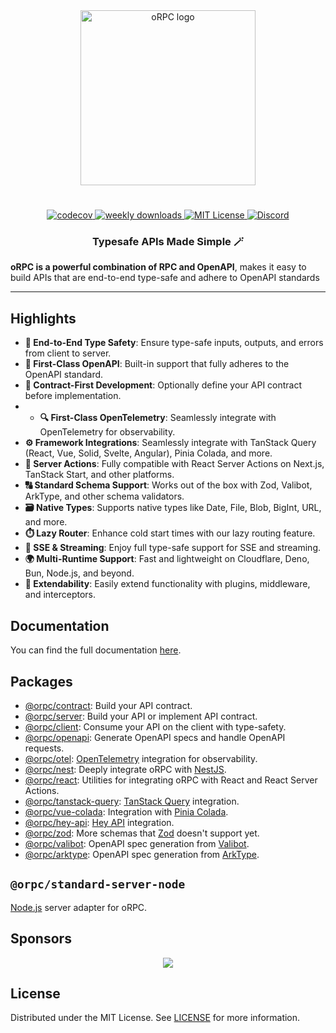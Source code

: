 <div align="center">
  <image align="center" src="https://orpc.unnoq.com/logo.webp" width=280 alt="oRPC logo" />
</div>

<h1></h1>

<div align="center">
  <a href="https://codecov.io/gh/unnoq/orpc">
    <img alt="codecov" src="https://codecov.io/gh/unnoq/orpc/branch/main/graph/badge.svg">
  </a>
  <a href="https://www.npmjs.com/package/@orpc/standard-server-node">
    <img alt="weekly downloads" src="https://img.shields.io/npm/dw/%40orpc%2Fstandard-server-node?logo=npm" />
  </a>
  <a href="https://github.com/unnoq/orpc/blob/main/LICENSE">
    <img alt="MIT License" src="https://img.shields.io/github/license/unnoq/orpc?logo=open-source-initiative" />
  </a>
  <a href="https://discord.gg/TXEbwRBvQn">
    <img alt="Discord" src="https://img.shields.io/discord/1308966753044398161?color=7389D8&label&logo=discord&logoColor=ffffff" />
  </a>
</div>

<h3 align="center">Typesafe APIs Made Simple 🪄</h3>

**oRPC is a powerful combination of RPC and OpenAPI**, makes it easy to build APIs that are end-to-end type-safe and adhere to OpenAPI standards

---

## Highlights

- **🔗 End-to-End Type Safety**: Ensure type-safe inputs, outputs, and errors from client to server.
- **📘 First-Class OpenAPI**: Built-in support that fully adheres to the OpenAPI standard.
- **📝 Contract-First Development**: Optionally define your API contract before implementation.
- - **🔍 First-Class OpenTelemetry**: Seamlessly integrate with OpenTelemetry for observability.
- **⚙️ Framework Integrations**: Seamlessly integrate with TanStack Query (React, Vue, Solid, Svelte, Angular), Pinia Colada, and more.
- **🚀 Server Actions**: Fully compatible with React Server Actions on Next.js, TanStack Start, and other platforms.
- **🔠 Standard Schema Support**: Works out of the box with Zod, Valibot, ArkType, and other schema validators.
- **🗃️ Native Types**: Supports native types like Date, File, Blob, BigInt, URL, and more.
- **⏱️ Lazy Router**: Enhance cold start times with our lazy routing feature.
- **📡 SSE & Streaming**: Enjoy full type-safe support for SSE and streaming.
- **🌍 Multi-Runtime Support**: Fast and lightweight on Cloudflare, Deno, Bun, Node.js, and beyond.
- **🔌 Extendability**: Easily extend functionality with plugins, middleware, and interceptors.

## Documentation

You can find the full documentation [here](https://orpc.unnoq.com).

## Packages

- [@orpc/contract](https://www.npmjs.com/package/@orpc/contract): Build your API contract.
- [@orpc/server](https://www.npmjs.com/package/@orpc/server): Build your API or implement API contract.
- [@orpc/client](https://www.npmjs.com/package/@orpc/client): Consume your API on the client with type-safety.
- [@orpc/openapi](https://www.npmjs.com/package/@orpc/openapi): Generate OpenAPI specs and handle OpenAPI requests.
- [@orpc/otel](https://www.npmjs.com/package/@orpc/otel): [OpenTelemetry](https://opentelemetry.io/) integration for observability.
- [@orpc/nest](https://www.npmjs.com/package/@orpc/nest): Deeply integrate oRPC with [NestJS](https://nestjs.com/).
- [@orpc/react](https://www.npmjs.com/package/@orpc/react): Utilities for integrating oRPC with React and React Server Actions.
- [@orpc/tanstack-query](https://www.npmjs.com/package/@orpc/tanstack-query): [TanStack Query](https://tanstack.com/query/latest) integration.
- [@orpc/vue-colada](https://www.npmjs.com/package/@orpc/vue-colada): Integration with [Pinia Colada](https://pinia-colada.esm.dev/).
- [@orpc/hey-api](https://www.npmjs.com/package/@orpc/hey-api): [Hey API](https://heyapi.dev/) integration.
- [@orpc/zod](https://www.npmjs.com/package/@orpc/zod): More schemas that [Zod](https://zod.dev/) doesn't support yet.
- [@orpc/valibot](https://www.npmjs.com/package/@orpc/valibot): OpenAPI spec generation from [Valibot](https://valibot.dev/).
- [@orpc/arktype](https://www.npmjs.com/package/@orpc/arktype): OpenAPI spec generation from [ArkType](https://arktype.io/).

## `@orpc/standard-server-node`

[Node.js](https://nodejs.org) server adapter for oRPC.

## Sponsors

<p align="center">
  <a href="https://cdn.jsdelivr.net/gh/unnoq/unnoq/sponsors.svg">
    <img src='https://cdn.jsdelivr.net/gh/unnoq/unnoq/sponsors.svg'/>
  </a>
</p>

## License

Distributed under the MIT License. See [LICENSE](https://github.com/unnoq/orpc/blob/main/LICENSE) for more information.
